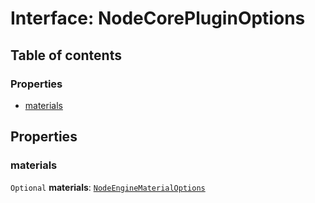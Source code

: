# Interface: NodeCorePluginOptions

## Table of contents

### Properties

* [materials](/auto-docs/node-core-plugin/interfaces/NodeCorePluginOptions.md#materials)

## Properties

### materials

`Optional` **materials**: [`NodeEngineMaterialOptions`](/auto-docs/node-core-plugin/interfaces/NodeEngineMaterialOptions.md)
